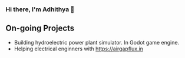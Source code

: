 ### Hi there, I'm Adhithya 👋 

## On-going Projects 
- Building hydroelectric power plant simulator. In Godot game engine.
- Helping electrical enginners with https://airgapflux.in
